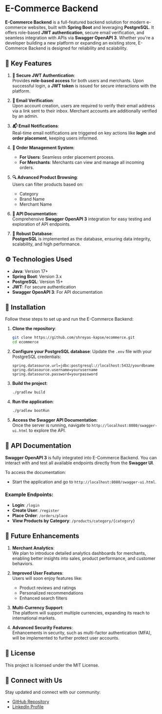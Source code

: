 
# E-Commerce Backend

**E-Commerce Backend** is a full-featured backend solution for modern e-commerce websites, built with **Spring Boot** and leveraging **PostgreSQL**. It offers role-based **JWT authentication**, secure email verification, and seamless integration with APIs via **Swagger OpenAPI 3**. Whether you're a developer building a new platform or expanding an existing store, E-Commerce Backend is designed for reliability and scalability.

## 🌟 Key Features

1. **🔐 Secure JWT Authentication**:  
   Provides **role-based access** for both users and merchants. Upon successful login, a **JWT token** is issued for secure interactions with the platform.

2. **📧 Email Verification**:  
   Upon account creation, users are required to verify their email address via a link sent to their inbox. Merchant accounts are additionally verified by an admin.

3. **📬 Email Notifications**:  
   Real-time email notifications are triggered on key actions like **login** and **order placement**, keeping users informed.

4. **🛒 Order Management System**:  
   - **For Users**: Seamless order placement process.  
   - **For Merchants**: Merchants can view and manage all incoming orders.

5. **🔍 Advanced Product Browsing**:  
   Users can filter products based on:
   - Category
   - Brand Name
   - Merchant Name

6. **📜 API Documentation**:  
   Comprehensive **Swagger OpenAPI 3** integration for easy testing and exploration of API endpoints.

7. **💾 Robust Database**:  
   **PostgreSQL** is implemented as the database, ensuring data integrity, scalability, and high performance.

## ⚙️ Technologies Used

- **Java**: Version 17+  
- **Spring Boot**: Version 3.x  
- **PostgreSQL**: Version 15+  
- **JWT**: For secure authentication  
- **Swagger OpenAPI 3**: For API documentation  

## 🚀 Installation

Follow these steps to set up and run the E-Commerce Backend:

1. **Clone the repository**:
   ```bash
   git clone https://github.com/shreyas-kapse/ecommerce.git
   cd ecommerce
   ```

2. **Configure your PostgreSQL database**:
   Update the `.env` file with your PostgreSQL credentials:
   ```properties
   spring.datasource.url=jdbc:postgresql://localhost:5432/yourdbname
   spring.datasource.username=yourusername
   spring.datasource.password=yourpassword
   ```

3. **Build the project**:
   ```bash
   ./gradlew build
   ```

4. **Run the application**:
   ```bash
   ./gradlew bootRun
   ```

5. **Access the Swagger API Documentation**:  
   Once the server is running, navigate to `http://localhost:8080/swagger-ui.html` to explore the API.

## 📜 API Documentation

**Swagger OpenAPI 3** is fully integrated into E-Commerce Backend. You can interact with and test all available endpoints directly from the **Swagger UI**.

To access the documentation:
- Start the application and go to `http://localhost:8080/swagger-ui.html`.

### Example Endpoints:

- **Login**: `/login`
- **Create User**: `/register`
- **Place Order**: `/orders/place`
- **View Products by Category**: `/products/category/{category}`

## 🔮 Future Enhancements

1. **Merchant Analytics**:  
   We plan to introduce detailed analytics dashboards for merchants, enabling better insights into sales, product performance, and customer behaviors.

2. **Improved User Features**:  
   Users will soon enjoy features like:
   - Product reviews and ratings
   - Personalized recommendations
   - Enhanced search filters

3. **Multi-Currency Support**:  
   The platform will support multiple currencies, expanding its reach to international markets.

4. **Advanced Security Features**:  
   Enhancements in security, such as multi-factor authentication (MFA), will be implemented to further protect user accounts.

## 📜 License

This project is licensed under the MIT License.

## 🔗 Connect with Us

Stay updated and connect with our community:

- [GitHub Repository](https://github.com/shreyas-kapse/ecommerce)
- [LinkedIn Profile](https://www.linkedin.com/in/skapse/) 

